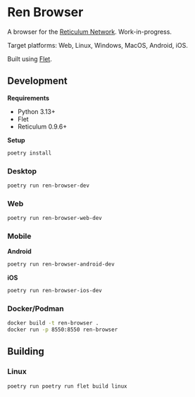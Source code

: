 # Ren Browser

A browser for the [Reticulum Network](https://reticulum.network/). Work-in-progress.

Target platforms: Web, Linux, Windows, MacOS, Android, iOS.

Built using [Flet](https://flet.dev/).

## Development

**Requirements**

- Python 3.13+
- Flet
- Reticulum 0.9.6+

**Setup**

```bash
poetry install
```

### Desktop

```bash
poetry run ren-browser-dev
```

### Web

```bash
poetry run ren-browser-web-dev
```

### Mobile

**Android**

```bash
poetry run ren-browser-android-dev
```

**iOS**

```bash
poetry run ren-browser-ios-dev
```

### Docker/Podman

```bash
docker build -t ren-browser .
docker run -p 8550:8550 ren-browser
```

## Building

### Linux

```bash
poetry run poetry run flet build linux
```

